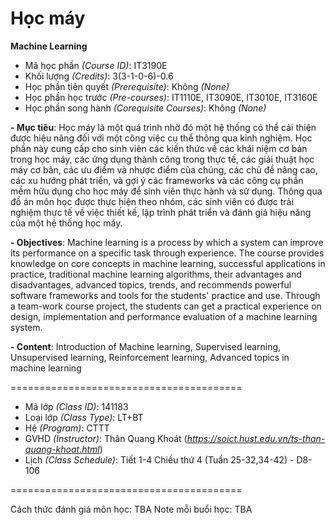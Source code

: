 # Học máy
<b>Machine Learning</b>

- Mã học phần <i>(Course ID)</i>: IT3190E
- Khối lượng <i>(Credits)</i>: 3(3-1-0-6)-0.6
- Học phần tiên quyết <i>(Prerequisite)</i>: Không <i>(None)</i>
- Học phần học trước <i>(Pre-courses)</i>: IT1110E, IT3090E, IT3010E, IT3160E
- Học phần song hành <i>(Corequisite Courses)</i>: Không <i>(None)</i>

<b>
- Mục tiêu</b>: Học máy là một quá trình nhờ đó một hệ thống có thể cải thiện được hiệu năng đối với
một công việc cụ thể thông qua kinh nghiệm. Học phần này cung cấp cho sinh viên các kiến thức
về các khái niệm cơ bản trong học máy, các ứng dụng thành công trong thực tế, các giải thuật học
máy cơ bản, các ưu điểm và nhược điểm của chúng, các chủ đề nâng cao, các xu hướng phát triển,
và gợi ý các frameworks và các công cụ phần mềm hữu dụng cho học máy để sinh viên thực hành
và sử dụng. Thông qua đồ án môn học được thực hiện theo nhóm, các sinh viên có được trải nghiệm
thực tế về việc thiết kế, lập trình phát triển và đánh giá hiệu năng của một hệ thống học máy.

<b><font size=”2”>- Objectives</b>: Machine learning is a process by which a system can improve its performance on a specific task through
experience. The course provides knowledge on core concepts in machine learning, successful applications in practice,
traditional machine learning algorithms, their advantages and disadvantages, advanced topics, trends, and
recommends powerful software frameworks and tools for the students' practice and use. Through a team-work course
project, the students can get a practical experience on design, implementation and performance evaluation of a machine
learning system.</font>
</b>

<b>- Content</b>: Introduction of Machine learning, Supervised learning, Unsupervised learning, Reinforcement
learning, Advanced topics in machine learning


========================================
- Mã lớp <i>(Class ID)</i>: 141183
- Loại lớp <i>(Class Type)</i></i>: LT+BT
- Hệ <i>(Program)</i></i>: CTTT
- GVHD <i>(Instructor)</i>: Thân Quang Khoát (<i>https://soict.hust.edu.vn/ts-than-quang-khoat.html</i>)
- Lịch <i>(Class Schedule)</i>: Tiết 1-4 Chiều thứ 4 (Tuần 25-32,34-42) - D8-106

========================================

Cách thức đánh giá môn học: TBA
Note mỗi buổi học: TBA
